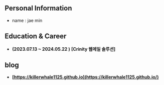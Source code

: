 ## Personal Information
- name : jae min

## Education & Career
- **(2023.07.13 ~ 2024.05.22 )** **[Crinity 웹메일 솔루션]**

## blog
- **[https://killerwhale1125.github.io](https://killerwhale1125.github.io/)**
